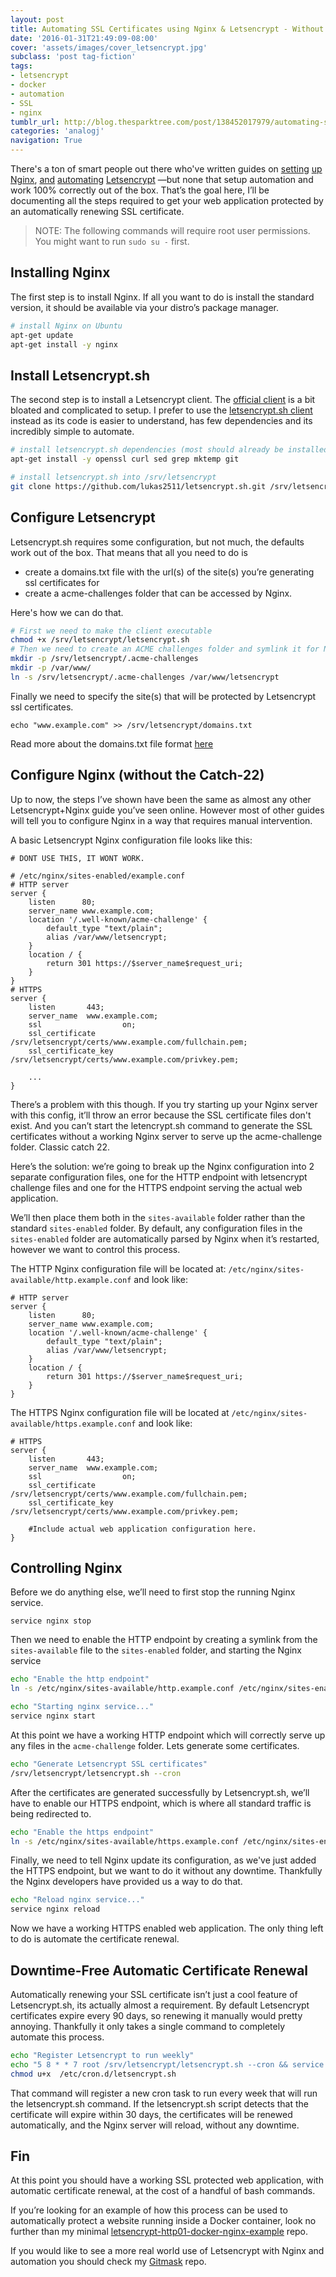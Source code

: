 ```yaml
---
layout: post
title: Automating SSL Certificates using Nginx & Letsencrypt - Without the Catch 22
date: '2016-01-31T21:49:09-08:00'
cover: 'assets/images/cover_letsencrypt.jpg'
subclass: 'post tag-fiction'
tags:
- letsencrypt
- docker
- automation
- SSL
- nginx
tumblr_url: http://blog.thesparktree.com/post/138452017979/automating-ssl-certificates-using-nginx
categories: 'analogj'
navigation: True
---
```

There's a ton of smart people out there who've written guides on [setting](https://sysops.forlaravel.com/letsencrypt) [up](https://blog.rudeotter.com/lets-encrypt-ssl-certificate-nginx-ubuntu/) [Nginx](https://davidzych.com/setting-up-ssl-with-lets-encrypt-on-ubuntu-and-nginx/), [and](https://community.letsencrypt.org/t/howto-easy-cert-generation-and-renewal-with-nginx/3491/2) [automating](https://adambard.com/blog/using-letsencrypt-with-nginx/) [Letsencrypt](https://www.digitalocean.com/community/tutorials/how-to-secure-nginx-with-let-s-encrypt-on-ubuntu-14-04) —but none that setup automation and work 100% correctly out of the box. That’s the goal here, I’ll be documenting all the steps required to get your web application protected by an automatically renewing SSL certificate.

> NOTE: The following commands will require root user permissions.
> You might want to run `sudo su -` first.

## Installing Nginx

The first step is to install Nginx. If all you want to do is install the standard version, it should be available via your distro’s package manager.

```bash
# install Nginx on Ubuntu
apt-get update
apt-get install -y nginx
```

## Install Letsencrypt.sh

The second step is to install a Letsencrypt client. The [official client](https://github.com/letsencrypt/letsencrypt) is a bit bloated and complicated to setup. I prefer to use the [letsencrypt.sh client](https://github.com/lukas2511/letsencrypt.sh) instead as its code is easier to understand, has few dependencies and its incredibly simple to automate.

```bash
# install letsencrypt.sh dependencies (most should already be installed)
apt-get install -y openssl curl sed grep mktemp git

# install letsencrypt.sh into /srv/letsencrypt
git clone https://github.com/lukas2511/letsencrypt.sh.git /srv/letsencrypt
```

## Configure Letsencrypt

Letsencrypt.sh requires some configuration, but not much, the defaults work out of the box. That means that all you need to do is

- create a domains.txt file with the url(s) of the site(s) you’re generating ssl certificates for
- create a acme-challenges folder that can be  accessed by Nginx.

Here's how we can do that.

```bash
# First we need to make the client executable
chmod +x /srv/letsencrypt/letsencrypt.sh
# Then we need to create an ACME challenges folder and symlink it for Nginx to use
mkdir -p /srv/letsencrypt/.acme-challenges
mkdir -p /var/www/
ln -s /srv/letsencrypt/.acme-challenges /var/www/letsencrypt
 ```

Finally we need to specify the site(s) that will be protected by Letsencrypt ssl certificates.

    echo "www.example.com" >> /srv/letsencrypt/domains.txt

Read more about the domains.txt file format [here](https://github.com/lukas2511/letsencrypt.sh#domainstxt)

## Configure Nginx (without the Catch-22)

Up to now, the steps I’ve shown have been the same as almost any other Letsencrypt+Nginx guide you’ve seen online. However most of other guides will tell you to configure Nginx in a way that requires manual intervention.

A basic Letsencrypt Nginx configuration file looks like this:

```
# DONT USE THIS, IT WONT WORK.

# /etc/nginx/sites-enabled/example.conf
# HTTP server
server {
	listen      80;
	server_name www.example.com;
	location '/.well-known/acme-challenge' {
		default_type "text/plain";
		alias /var/www/letsencrypt;
	}
	location / {
		return 301 https://$server_name$request_uri;
	}
}
# HTTPS
server {
	listen       443;
	server_name  www.example.com;
	ssl                  on;
	ssl_certificate      /srv/letsencrypt/certs/www.example.com/fullchain.pem;
	ssl_certificate_key  /srv/letsencrypt/certs/www.example.com/privkey.pem;

	...
}
```

There’s a problem with this though. If you try starting up your Nginx server with this config, it’ll throw an error because the SSL certificate files don't exist. And you can’t start the letencrypt.sh command to generate the SSL certificates without a working Nginx server to serve up the acme-challenge folder. Classic catch 22.

Here’s the solution: we’re going to break up the Nginx configuration into 2 separate configuration files, one for the  HTTP endpoint with letsencrypt challenge files and one for the HTTPS endpoint serving the actual web application.

We’ll then place them both in the `sites-available` folder rather than the standard `sites-enabled` folder. By default, any configuration files in the `sites-enabled` folder are automatically parsed by Nginx when it’s restarted, however we want to control this process.

The HTTP Nginx configuration file will be located at: `/etc/nginx/sites-available/http.example.conf` and look like:

```
# HTTP server
server {
	listen      80;
	server_name www.example.com;
	location '/.well-known/acme-challenge' {
		default_type "text/plain";
		alias /var/www/letsencrypt;
	}
	location / {
		return 301 https://$server_name$request_uri;
	}
}
```

The HTTPS Nginx configuration file will be located at `/etc/nginx/sites-available/https.example.conf` and look like:

```
# HTTPS
server {
	listen       443;
	server_name  www.example.com;
	ssl                  on;
	ssl_certificate      /srv/letsencrypt/certs/www.example.com/fullchain.pem;
	ssl_certificate_key  /srv/letsencrypt/certs/www.example.com/privkey.pem;

	#Include actual web application configuration here.
}
```

## Controlling Nginx

Before we do anything else, we’ll need to first stop the running Nginx service.

    service nginx stop

Then we need to enable the HTTP endpoint by creating a symlink from the `sites-available` file to the `sites-enabled` folder, and starting the Nginx service

```bash
echo "Enable the http endpoint"
ln -s /etc/nginx/sites-available/http.example.conf /etc/nginx/sites-enabled/http.example.conf

echo "Starting nginx service..."
service nginx start
```

At this point we have a working HTTP endpoint which will correctly serve up any files in the `acme-challenge` folder. Lets generate some certificates.

```bash
echo "Generate Letsencrypt SSL certificates"
/srv/letsencrypt/letsencrypt.sh --cron
```

After the certificates are generated successfully by Letsencrypt.sh, we’ll have to enable our HTTPS endpoint, which is where all standard traffic is being redirected to.

```bash
echo "Enable the https endpoint"
ln -s /etc/nginx/sites-available/https.example.conf /etc/nginx/sites-enabled/https.example.conf
```

Finally, we need to tell Nginx update its configuration, as we've just added the HTTPS endpoint, but we want to do it without any downtime. Thankfully the Nginx developers have provided us a way to do that.

```bash
echo "Reload nginx service..."
service nginx reload
```

Now we have a working HTTPS enabled web application. The only thing left to do is automate the certificate renewal.

## Downtime-Free Automatic Certificate Renewal

Automatically renewing your SSL certificate isn’t just a cool feature of Letsencrypt.sh, its actually almost a requirement. By default Letsencrypt certificates expire every 90 days, so renewing it manually would pretty annoying. Thankfully it only takes a single command to completely automate this process.

```bash
echo "Register Letsencrypt to run weekly"
echo "5 8 * * 7 root /srv/letsencrypt/letsencrypt.sh --cron && service nginx reload" > /etc/cron.d/letsencrypt.sh
chmod u+x  /etc/cron.d/letsencrypt.sh
```

That command will register a new cron task to run every week that will run the letsencrypt.sh command. If the letsencrypt.sh script detects that the certificate will expire within 30 days, the certificates will be renewed automatically, and the Nginx server will reload, without any downtime.

## Fin

At this point you should have a working SSL protected web application, with automatic certificate renewal, at the cost of a handful of bash commands.

If you’re looking for an example of how this process can be used to automatically protect a website running inside a Docker container, look no further than my minimal [letsencrypt-http01-docker-nginx-example](https://github.com/AnalogJ/letsencrypt-http01-docker-nginx-example) repo.

If you would like to see a more real world use of Letsencrypt with Nginx and automation you should check my [Gitmask](https://github.com/AnalogJ/gitmask) repo.